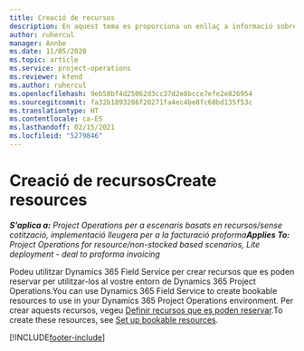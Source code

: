 ```yaml
---
title: Creació de recursos
description: En aquest tema es proporciona un enllaç a informació sobre la manera de crear recursos que es poden reservar.
author: ruhercul
manager: Annbe
ms.date: 11/05/2020
ms.topic: article
ms.service: project-operations
ms.reviewer: kfend
ms.author: ruhercul
ms.openlocfilehash: 9eb58bf4d25062d3cc37d2e8bcce7efe2e826954
ms.sourcegitcommit: fa32b1893286f20271fa4ec4be8fc68bd135f53c
ms.translationtype: HT
ms.contentlocale: ca-ES
ms.lasthandoff: 02/15/2021
ms.locfileid: "5279846"
---
```

# <a name="create-resources"></a><span data-ttu-id="58fba-103">Creació de recursos</span><span class="sxs-lookup"><span data-stu-id="58fba-103">Create resources</span></span>

<span data-ttu-id="58fba-104">_**S'aplica a:** Project Operations per a escenaris basats en recursos/sense cotització, implementació lleugera per a la facturació proforma_</span><span class="sxs-lookup"><span data-stu-id="58fba-104">_**Applies To:** Project Operations for resource/non-stocked based scenarios, Lite deployment - deal to proforma invoicing_</span></span>

<span data-ttu-id="58fba-105">Podeu utilitzar Dynamics 365 Field Service per crear recursos que es poden reservar per utilitzar-los al vostre entorn de Dynamics 365 Project Operations.</span><span class="sxs-lookup"><span data-stu-id="58fba-105">You can use Dynamics 365 Field Service to create bookable resources to use in your Dynamics 365 Project Operations environment.</span></span> <span data-ttu-id="58fba-106">Per crear aquests recursos, vegeu [Definir recursos que es poden reservar](https://docs.microsoft.com/dynamics365/field-service/set-up-bookable-resources).</span><span class="sxs-lookup"><span data-stu-id="58fba-106">To create these resources, see [Set up bookable resources](https://docs.microsoft.com/dynamics365/field-service/set-up-bookable-resources).</span></span>


[!INCLUDE[footer-include](../includes/footer-banner.md)]